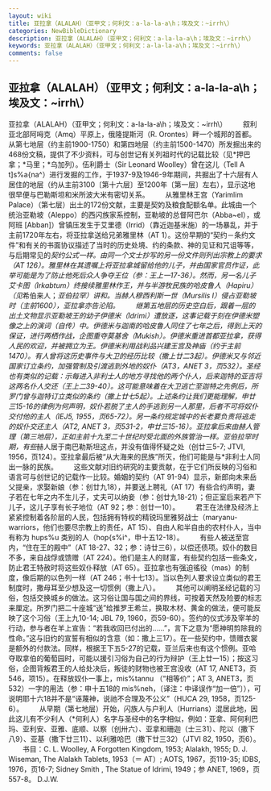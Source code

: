 ```yaml
---
layout: wiki
title: 亚拉拿（ALALAH）（亚甲文；何利文：a-la-la-a\h；埃及文：~irrh\）
categories: NewBibleDictionary
description: 亚拉拿（ALALAH）（亚甲文；何利文：a-la-la-a\h；埃及文：~irrh\）
keywords: 亚拉拿（ALALAH）（亚甲文；何利文：a-la-la-a\h；埃及文：~irrh\）
comments: false
---
```


## 亚拉拿（ALALAH）（亚甲文；何利文：a-la-la-a\h；埃及文：~irrh\）



亚拉拿（ALALAH）（亚甲文；何利文：a-la-la-a\h；埃及文：~irrh\）
　　叙利亚北部阿呣克（Amq）平原上，俄隆提斯河（R. Orontes）畔一个城邦的首都。从第七地层（约主前1900-1750）和第四地层（约主前1500-1470）所发掘出来的468份文稿，提供了不少资料，可与创世记有关列祖时代的记载比较（见*押巴拿；*马里；*乌加列）。伍利爵士（Sir Leonard Woolley）曾在这儿（Tell A t]s%a{na^）进行发掘的工作，于1937-9及1946-9年期间，共掘出了十六层有人居住的地层（约从主前3100〔第十六层〕至1200年〔第一层〕左右），显示这地很早便与巴勒斯坦和米所波大米有密切关系。
　　从雅里林王宫（Yarimlim Palace）（第七层）出土的172份文献，主要是契妁及粮食配额名单。此城由一个统治亚勒坡（Aleppo）的西闪族家系控制，亚勒坡的总督阿巴尔（Abba~el），或阿班 [Abban]）曾镇压发生于艾里德（Irrid）（靠近迦基米施）的一场暴乱，并于主前1720年左右，将亚拉拿送给兄弟雅里林（AT 1）。这份早期的“契约－条约文件”和有关的书面协议描述了当时的历史处境、约的条款、神的见证和咒诅等等，与后期常见的*契约公式一样。由同一个文士抄写的另一份文件则列出宗教上的要求（AT 126）。雅里林在其遗嘱上将亚拉拿城留给他的儿子，并由国家官员作证，此举可能是为了防止他死后众人争夺王位（参：王上一17-36）。然而，另一名儿子艾卡图（Irkabtum）终接续雅里林作王，并与半游牧民族的哈皮鲁人（Hapiru）（见*希伯来人；*亚伯拉罕）讲和。当赫人穆西利斯一世（Mursilis I）侵占亚勒坡时（主前1600），亚拉拿亦告沦陷。
　　继第五地层的历史空白后，跟着一层的出土文物显示亚勒坡王的幼子伊德米（Idrimi）遭放逐，这事记载于刻在伊德米塑像之上的演词（自传）中。伊德米与迦南的哈皮鲁人同住了七年之后，得到上天的保证，进行两栖作战，企图重夺莫基舍（Mukish）。伊德米重进首都亚拉拿，获得人民的欢迎，并被拥立为王。伊德米利用战利品兴建王宫及神庙（约于主前1470）。有人曾将这历史事件与大卫的经历比较（撒上廿二3起）。伊德米又与邻近国家订立条约，加强管制及引渡逃到外地的奴仆（AT3，ANET 3，页532）。圣经也有类似的记载：示每进入非利士人的地方寻找他的两个仆人，后来迦特的亚吉将这两名仆人交还（王上二39-40）。这可能意味着在大卫逃亡至迦特之先例后，所罗门曾与迦特订立类似的条约（撒上廿七5起）。上述条约让我们更能理解，申廿三15-16的律例为何声明，奴仆若脱了主人的手逃到另一人那里，后者不可将奴仆交付他的主人（IEJ5,
1955，页65-72）。另一条约规定城中的长老要负责将逃走的奴仆交还主人（AT2, ANET 3，页531-2，申廿三15-16）。亚拉拿后来由赫人管理（第三地层），正如主前十九至二十世纪时受北面的外族管治一样。亚伯拉罕时期，有些*赫人居于南巴勒斯坦这点，并没有值得怀疑之处（创廿三5-7; JTVI, 1956，页124）。亚拉拿最后被“从大海来的民族”所灭，他们可能是与*非利士人同出一脉的民族。
　　这些文献对旧约研究的主要贡献，在于它们所反映的习俗和语言可与创世记的记载作一比较。婚姻的契约（AT 91-94）显示，新郎向未来岳父提亲，求娶新娘（参：创廿九18），并要送上聘礼（AT 17）有些合约声明，妻子若在七年之内不生儿子，丈夫可以纳妾（参：创廿九18-21）；但正室后来若产下儿子，这儿子享有长子地位（AT 92；参：创廿一10）。
　　君王在法律及经济上紧紧控制着各阶层的人民，包括拥有特权的精锐玛里雅努战士（maryanu-warriors，他们也要尽宗教上的责任，AT 15）、自由人和半自由的农村仆人，当中有称为 hups%u 类别的人（hop{s%i^，申十五12-18）。
　　有些人被送至宫内，“住在王的殿中”（AT 18-27、32；参：诗廿三6），以偿还债项。奴仆的数目不多，来自战俘或馈赠（AT 224）。他们是主人的财富，有些契约包括一些条文，防止君王特赦时将这些奴仆释放（AT 65）。亚拉拿也有强迫徭役（mas）的制度，像后期的以色列一样（AT 246；书十七13）。当以色列人要求设立类似的君王制度时，撒母耳至少想及这一切惯例（撒上八）。
　　其他可以阐明圣经记载的习俗，包括交换城乡的做法。这习俗让国与国之间的界线，可按着天然及险要的标志来厘定。所罗门把二十座城“送”给推罗王希兰，换取木材、黄金的做法，便可能反映了这个习俗（王上九10-14; JBL 79, 1960，页59-60）。签约的仪式涉及宰羊的行动，参与者在羊上宣告：“若我收回已付出的……”，言下之意为“愿神明剪除我的性命。”这与旧约的宣誓有相似的含意（如：撒上三17）。在一些契约中，馈赠衣裳是额外的付款法。同样，根据王下五5-27的记载，亚兰后来也有这个惯例。亚哈夺取拿伯的葡萄园时，可能以援引习俗为自己的行为辩护（王上廿一15）；按这习俗，企图背叛君王的人给处决后，叛徒的财物也被王宫没收（AT 17, ANET3，页546，项15）。在释放奴仆一事上，mis%tannu （“相等价”；AT 3, ANET3，页532）一字的用法（参：申十五18的 mis%neh，〔译注：中译误作“加一倍”〕），可说明耶十六18并不是“诬蔑神，说祂不合理及不公义”（HUCA
29, 1958，页125-6）。
　　从早期（第七地层）开始，闪族人与户利人（Hurrians）混居此地，因此这儿有不少利人（*何利人）名字与圣经中的名字相似，例如：亚拿、阿何利巴玛、亚利安、亚雅、底顺、以察（创卅六）、亚拿和珊迦（士三31）、陀以（撒下八9）、亚基（撒下廿三11）、以利雅哈巴（撒下廿三32）（JTVI
82, 1950，页6）。
　　书目：C. L. Woolley, A Forgotten Kingdom, 1953; Alalakh, 1955; D. J. Wiseman, The Alalakh Tablets, 1953（＝ AT）; AOTS, 1967，页119-35; IDBS, 1976，页16-7; Sidney Smith , The Statue of Idrimi, 1949；参 ANET,
1969，页557-8。
D.J.W.




